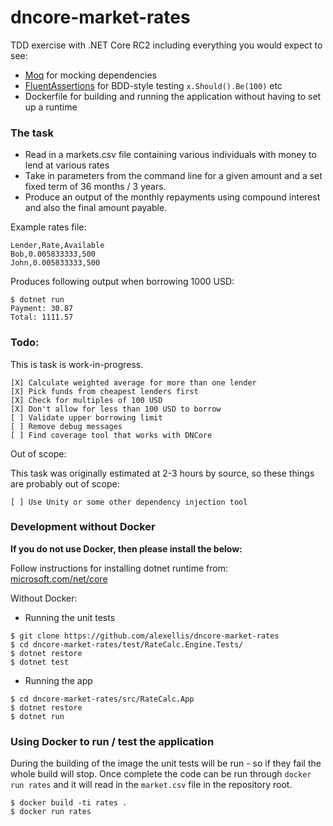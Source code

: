# dncore-market-rates

TDD exercise with .NET Core RC2 including everything you would expect to see:

* [Moq](https://github.com/moq/moq) for mocking dependencies
* [FluentAssertions](https://github.com/dennisdoomen/FluentAssertions) for BDD-style testing `x.Should().Be(100)` etc
* Dockerfile for building and running the application without having to set up a runtime

### The task

* Read in a markets.csv file containing various individuals with money to lend at various rates
* Take in parameters from the command line for a given amount and a set fixed term of 36 months / 3 years.
* Produce an output of the monthly repayments using compound interest and also the final amount payable.

Example rates file:

```
Lender,Rate,Available
Bob,0.005833333,500
John,0.005833333,500
```

Produces following output when borrowing 1000 USD:

```
$ dotnet run
Payment: 30.87
Total: 1111.57
```

### Todo:

This is task is work-in-progress.

```
[X] Calculate weighted average for more than one lender
[X] Pick funds from cheapest lenders first
[X] Check for multiples of 100 USD
[X] Don't allow for less than 100 USD to borrow 
[ ] Validate upper borrowing limit
[ ] Remove debug messages
[ ] Find coverage tool that works with DNCore
```

Out of scope:

This task was originally estimated at 2-3 hours by source, so these things are probably out of scope:

```
[ ] Use Unity or some other dependency injection tool
```

### Development without Docker

**If you do not use Docker, then please install the below:**

Follow instructions for installing dotnet runtime from: [microsoft.com/net/core](https://www.microsoft.com/net/core#macos)

Without Docker:

* Running the unit tests

```
$ git clone https://github.com/alexellis/dncore-market-rates
$ cd dncore-market-rates/test/RateCalc.Engine.Tests/
$ dotnet restore
$ dotnet test
```

* Running the app

```
$ cd dncore-market-rates/src/RateCalc.App
$ dotnet restore
$ dotnet run
```


### Using Docker to run / test the application

During the building of the image the unit tests will be run - so if they fail the whole build will stop. Once complete the code can be run through `docker run rates` and it will read in the `market.csv` file in the repository root.

```
$ docker build -ti rates .
$ docker run rates
```

